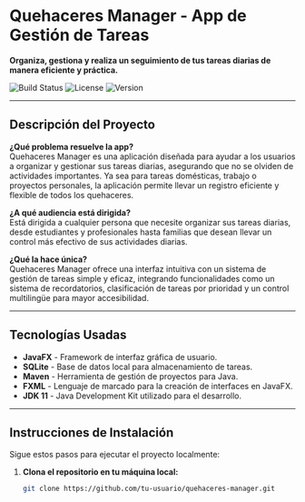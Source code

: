 # Quehaceres Manager - App de Gestión de Tareas

**Organiza, gestiona y realiza un seguimiento de tus tareas diarias de manera eficiente y práctica.**

![Build Status](https://img.shields.io/badge/build-passing-brightgreen)
![License](https://img.shields.io/badge/license-MIT-blue)
![Version](https://img.shields.io/badge/version-1.0.0-green)

---

## Descripción del Proyecto

**¿Qué problema resuelve la app?**  
Quehaceres Manager es una aplicación diseñada para ayudar a los usuarios a organizar y gestionar sus tareas diarias, asegurando que no se olviden de actividades importantes. Ya sea para tareas domésticas, trabajo o proyectos personales, la aplicación permite llevar un registro eficiente y flexible de todos los quehaceres.

**¿A qué audiencia está dirigida?**  
Está dirigida a cualquier persona que necesite organizar sus tareas diarias, desde estudiantes y profesionales hasta familias que desean llevar un control más efectivo de sus actividades diarias.

**¿Qué la hace única?**  
Quehaceres Manager ofrece una interfaz intuitiva con un sistema de gestión de tareas simple y eficaz, integrando funcionalidades como un sistema de recordatorios, clasificación de tareas por prioridad y un control multilingüe para mayor accesibilidad.

---

## Tecnologías Usadas

- **JavaFX** - Framework de interfaz gráfica de usuario.
- **SQLite** - Base de datos local para almacenamiento de tareas.
- **Maven** - Herramienta de gestión de proyectos para Java.
- **FXML** - Lenguaje de marcado para la creación de interfaces en JavaFX.
- **JDK 11** - Java Development Kit utilizado para el desarrollo.

---

## Instrucciones de Instalación

Sigue estos pasos para ejecutar el proyecto localmente:

1. **Clona el repositorio en tu máquina local:**
   ```bash
   git clone https://github.com/tu-usuario/quehaceres-manager.git
